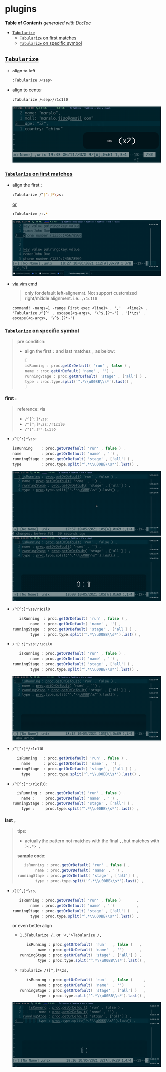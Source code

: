 # plugins

**Table of Contents** _generated with_ [_DocToc_](https://github.com/thlorenz/doctoc)

* [`Tabularize`](plugins.md#tabularize)
  * [`Tabularize` on first matches](plugins.md#tabularize-on-first-matches)
  * [`Tabularize` on specific symbol](plugins.md#tabularize-on-specific-symbol)

## [`Tabularize`](https://github.com/godlygeek/tabular)

* align to left

  ```bash
  :Tabularize /<sep>
  ```

* align to center

  ```bash
  :Tabularize /<sep>/r1c1l0
  ```

  ![tabularize](../../.gitbook/assets/tabu.gif)

### [`Tabularize` on first matches](https://stackoverflow.com/a/11497961/2940319)

* align the first `:`

  ```bash
  :Tabularize /^[^:]*\zs:
  ```

  [or](https://stackoverflow.com/a/23840400/2940319)

  ```bash
  :Tabularize /:.*
  ```

  ![tabularize-5](../../.gitbook/assets/tabularize-5.gif)

* [via vim cmd](https://stackoverflow.com/questions/20435920/dynamic-vim-tabular-patterns)

  > only for default left-alignemnt. Not support customized right/middle alignment. i.e.: `/r1c1l0`

  ```text
  command! -nargs=1 -range First exec <line1> . ',' . <line2> . 'Tabularize /^[^' . escape(<q-args>, '\^$.[?*~') . ']*\zs' . escape(<q-args>, '\^$.[?*~')
  ```

### [`Tabularize` on specific symbol](https://vi.stackexchange.com/a/12652/7389)

> pre condition:
>
> * align the first `:` and last matches `,` as below:
>
>   ```groovy
>   [
>   isRunning : proc.getOrDefault( 'run' , false ) ,
>   name : proc.getOrDefault( 'name' , '') ,
>   runningStage : proc.getOrDefault( 'stage' , ['all'] ) ,
>   type : proc.type.split('^.*\\u00BB\\s*').last() ,
>   ]
>   ```

#### first `:`

> reference: via
>
> * `/^[^;]*\zs:`
> * `/^[^;]*\zs:/r1c1l0`
> * `/^[^;]*/r1c1l0`

* `/^[^:]*\zs:`

  ```groovy
  isRunning    : proc.getOrDefault( 'run' , false ) ,
  name         : proc.getOrDefault( 'name' , '') ,
  runningStage : proc.getOrDefault( 'stage' , ['all'] ) ,
  type         : proc.type.split('^.*\\u00BB\\s*').last() ,
  ```

  ![tabularize-1](../../.gitbook/assets/tabularize-1.gif) ![tabularize-2](../../.gitbook/assets/tabularize-2.gif)

* `/^[^:]*\zs/r1c1l0`

  ```groovy
     isRunning  : proc.getOrDefault( 'run' , false ) ,
          name  : proc.getOrDefault( 'name' , '') ,
  runningStage  : proc.getOrDefault( 'stage' , ['all'] ) ,
          type  : proc.type.split('^.*\\u00BB\\s*').last() ,
  ```

* `/^[^:]*\zs:/r1c1l0`

  ```groovy
     isRunning : proc.getOrDefault( 'run' , false ) ,
          name : proc.getOrDefault( 'name' , '') ,
  runningStage : proc.getOrDefault( 'stage' , ['all'] ) ,
          type : proc.type.split('^.*\\u00BB\\s*').last() ,
  ```

  ![tabularize-3](../../.gitbook/assets/tabularize-3.gif)

* `/^[^:]*/r1c1l0`

  ```groovy
    isRunning   : proc.getOrDefault( 'run' , false ) ,
      name      : proc.getOrDefault( 'name' , '') ,
  runningStage  : proc.getOrDefault( 'stage' , ['all'] ) ,
      type      : proc.type.split('^.*\\u00BB\\s*').last() ,
  ```

* `/^[^:]*:/r1c1l0`:

  ```groovy
    isRunning :  proc.getOrDefault( 'run' , false ) ,
      name :     proc.getOrDefault( 'name' , '') ,
  runningStage : proc.getOrDefault( 'stage' , ['all'] ) ,
      type :     proc.type.split('^.*\\u00BB\\s*').last() ,
  ```

#### last `,`

> tips:
>
> * actually the pattern not matches with the final `,`, but matches with `)<.*> ,`
>
> **sample code**:
>
> ```groovy
>    isRunning : proc.getOrDefault( 'run' , false ) ,
>         name : proc.getOrDefault( 'name' , '') ,
> runningStage : proc.getOrDefault( 'stage' , ['all'] ) ,
>         type : proc.type.split('^.*\\u00BB\\s*').last() ,
> ```

* `/)[^,]*\zs,`

  ```groovy
     isRunning : proc.getOrDefault( 'run' , false )       ,
          name : proc.getOrDefault( 'name' , '')          ,
  runningStage : proc.getOrDefault( 'stage' , ['all'] )   ,
          type : proc.type.split('^.*\\u00BB\\s*').last() ,
  ```

  or even better align

  * `1,3Tabularize /,` or `'<,'>Tabularize /,`

    ```groovy
       isRunning : proc.getOrDefault( 'run'   , false )   ,
            name : proc.getOrDefault( 'name'  , '')       ,
    runningStage : proc.getOrDefault( 'stage' , ['all'] ) ,
            type : proc.type.split('^.*\\u00BB\\s*').last() ,
    ```

  * `Tabularize /)[^,]*\zs,`

    ```groovy
       isRunning : proc.getOrDefault( 'run'   , false )     ,
            name : proc.getOrDefault( 'name'  , '')         ,
    runningStage : proc.getOrDefault( 'stage' , ['all'] )   ,
            type : proc.type.split('^.*\\u00BB\\s*').last() ,
    ```

  ![tabularize-4](../../.gitbook/assets/tabularize-4.gif)

